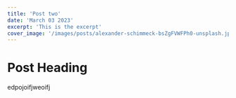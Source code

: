 ```yaml
---
title: 'Post two'
date: 'March 03 2023'
excerpt: 'This is the excerpt'
cover_image: '/images/posts/alexander-schimmeck-bsZgFVWFPh0-unsplash.jpg'
---
```


# Post Heading
edpojoifjweoifj